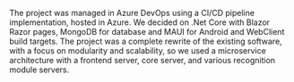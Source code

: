 The project was managed in Azure DevOps using a CI/CD pipeline implementation, hosted in Azure.
We decided on .Net Core with Blazor Razor pages, MongoDB for database and MAUI for Android and WebClient build targets.
The project was a complete rewrite of the existing software, with a focus on modularity and scalability, so we used 
a microservice architecture with a frontend server, core server, and various recognition module servers.